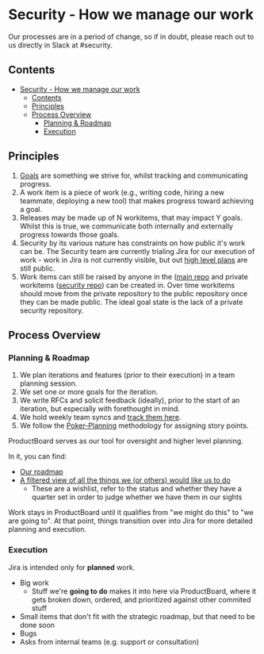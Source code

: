 # Security - How we manage our work

Our processes are in a period of change, so if in doubt, please reach out to us directly in Slack at #security.

## Contents

- [Security - How we manage our work](#security---how-we-manage-our-work)
  - [Contents](#contents)
  - [Principles](#principles)
  - [Process Overview](#process-overview)
    - [Planning & Roadmap](#planning--roadmap)
    - [Execution](#execution)

## Principles

1. [Goals](../../../../../strategy-goals/goals/guidelines.md) are something we strive for, whilst tracking and communicating progress.
2. A work item is a piece of work (e.g., writing code, hiring a new teammate, deploying a new tool) that makes progress toward achieving a goal.
3. Releases may be made up of N workitems, that may impact Y goals. Whilst this is true, we communicate both internally and externally progress towards those goals.
4. Security by its various nature has constraints on how public it's work can be. The Security team are currently trialing Jira for our execution of work - work in Jira is not currently visible, but out [high level plans](../../../../../strategy-goals/strategy/cloud/security/index.md) are still public.
5. Work items can still be raised by anyone in the ([main repo](https://github.com/sourcegraph/sourcegraph) and private workitems ([security repo](https://github.com/sourcegraph/security-issues/)) can be created in. Over time workitems should move from the private repository to the public repository once they can be made public. The ideal goal state is the lack of a private security repository.

## Process Overview

### Planning & Roadmap

1. We plan iterations and features (prior to their execution) in a team planning session.
2. We set one or more goals for the iteration.
3. We write RFCs and solicit feedback (ideally), prior to the start of an iteration, but especially with forethought in mind.
4. We hold weekly team syncs and [track them here](https://docs.google.com/document/d/1l-JyN-hol2G6YXNqPsJsIgN2z3aZEzOW4-Julu4xthI).
5. We follow the [Poker-Planning](./poker-planning.md) methodology for assigning story points.

ProductBoard serves as our tool for oversight and higher level planning.

In it, you can find:

- [Our roadmap](https://sourcegraph.productboard.com/roadmap/2866503-fy2022-security)
- [A filtered view of all the things we (or others) would like us to do](https://sourcegraph.productboard.com/feature-board/2130270-security)
  - These are a wishlist, refer to the status and whether they have a quarter set in order to judge whether we have them in our sights

Work stays in ProductBoard until it qualifies from "we might do this" to "we are going to". At that point, things transition over into Jira for more detailed planning and execution.

### Execution

Jira is intended only for **planned** work.

- Big work
  - Stuff we're **going to do** makes it into here via ProductBoard, where it gets broken down, ordered, and prioritized against other commited stuff
- Small items that don't fit with the strategic roadmap, but that need to be done soon
- Bugs
- Asks from internal teams (e.g. support or consultation)
